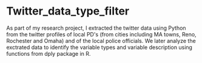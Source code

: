 # Twitter_data_type_filter
As part of my research project, I extracted the twitter data using Python from the twitter profiles of local PD's (from cities including MA towns, Reno, Rochester and Omaha) and of the local police officials. We later analyze the exctrated data to identify the variable types and variable description using functions from dply package in R.
